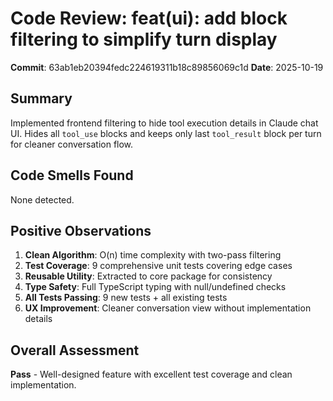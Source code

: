 # Code Review: feat(ui): add block filtering to simplify turn display

**Commit**: 63ab1eb20394fedc224619311b18c89856069c1d
**Date**: 2025-10-19

## Summary
Implemented frontend filtering to hide tool execution details in Claude chat UI. Hides all `tool_use` blocks and keeps only last `tool_result` block per turn for cleaner conversation flow.

## Code Smells Found

None detected.

## Positive Observations

1. **Clean Algorithm**: O(n) time complexity with two-pass filtering
2. **Test Coverage**: 9 comprehensive unit tests covering edge cases
3. **Reusable Utility**: Extracted to core package for consistency
4. **Type Safety**: Full TypeScript typing with null/undefined checks
5. **All Tests Passing**: 9 new tests + all existing tests
6. **UX Improvement**: Cleaner conversation view without implementation details

## Overall Assessment
**Pass** - Well-designed feature with excellent test coverage and clean implementation.
